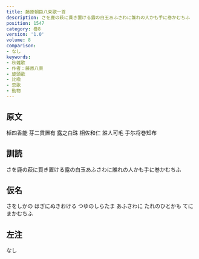 ```yaml
---
title: 藤原朝臣八束歌一首
description: さを鹿の萩に貫き置ける露の白玉あふさわに誰れの人かも手に巻かむちふ
position: 1547
category: 巻8
version: '1.0'
volume: 8
comparison:
- なし
keywords:
- 秋雑歌
- 作者：藤原八束
- 旋頭歌
- 比喩
- 恋歌
- 動物
---
```


## 原文

棹四香能 芽二貫置有 露之白珠 相佐和仁 誰人可毛 手尓将巻知布

## 訓読

さを鹿の萩に貫き置ける露の白玉あふさわに誰れの人かも手に巻かむちふ

## 仮名

さをしかの はぎにぬきおける つゆのしらたま あふさわに たれのひとかも てにまかむちふ

## 左注

なし
